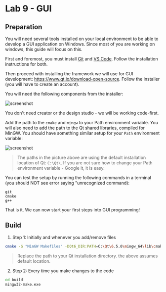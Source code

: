 # Lab 9 - GUI

## Preparation

You will need several tools installed on your local environment to be able to develop a GUI application on Windows. Since most of you are working on windows, this guide will focus on this.

First and foremost, you must install [Git](https://git-scm.com/downloads) and [VS Code](https://code.visualstudio.com/download). Follow the installation instructions for both. 

Then proceed with installing the framework we will use for GUI development: https://www.qt.io/download-open-source. Follow the installer (you will have to create an account).

You will need the following components from the installer:

![screenshot](./qt-components.png)


You don't need creator or the design studio - we will be working code-first.

Add the path to the `cmake` and `mingw` to your Path environment variable. You will also need to add the path to the Qt shared libraries, compiled for MinGW. You should have something similar setup for your `Path` environment variable:

![screenshot](./env-vars.png)

> The paths in the picture above are using the default installation location of Qt: `C:\Qt\`. If you are not sure how to change your Path environment variable - Google it, it is easy.

You can test the setup by running the following commands in a terminal (you should NOT see error saying "unrecognized command):
```
git
cmake
g++
```

That is it. We can now start your first steps into GUI programming!

## Build

1. Step 1: Initially and whenever you add/remove files
```sh
cmake -G "MinGW Makefiles" -DQt6_DIR:PATH=C:\Qt\6.5.0\mingw_64\lib\cmake\Qt6 -B .\build\
```
> Replace the path to your Qt installation directory. the above assumes default location.

2. Step 2: Every time you make changes to the code
```sh
cd build
mingw32-make.exe
```